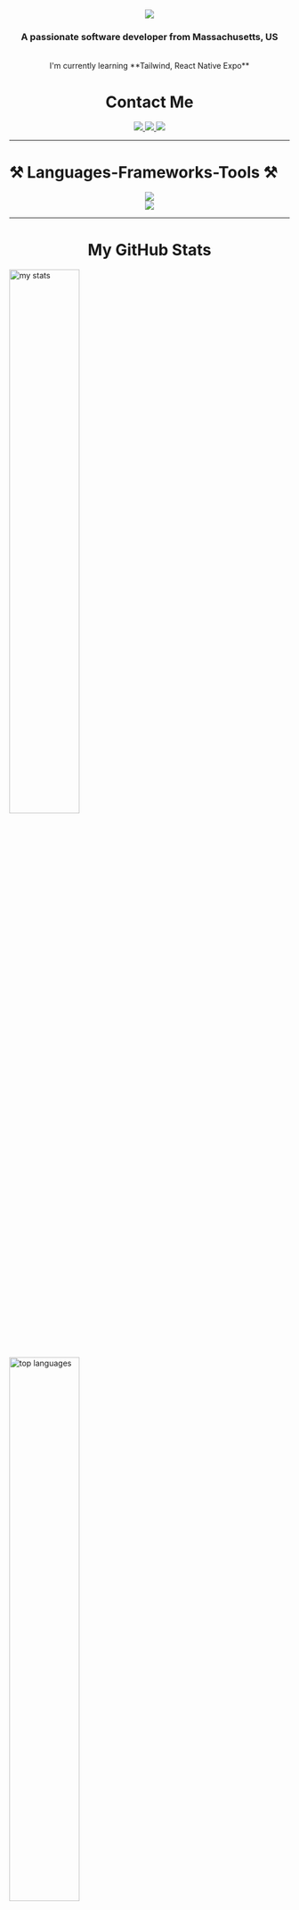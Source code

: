 <h1 align="center">
    <img src="https://readme-typing-svg.herokuapp.com/?font=Righteous&size=45&center=true&vCenter=true&width=500&height=70&duration=2000&lines=Hi+There!;I'm+Tuan+Nguyen!;" />
</h1>

<h3 align="center">A passionate software developer from Massachusetts, US</h3>
<br/>
<div align="center">
    I'm currently learning **Tailwind, React Native Expo**
    <br/>
    <h1>Contact Me</h1>
</div>

<div align="center">
    <a href="mailto:tuan.nat915@gmail.com">
        <img src="https://img.shields.io/badge/Gmail-333333?style=for-the-badge&logo=gmail&logoColor=red" target="_blank" />
    </a>
    <a href="https://www.linkedin.com/in/tuan-nguyen0915/">
        <img src="https://img.shields.io/badge/LinkedIn-0077B5?style=for-the-badge&logo=linkedin&logoColor=white" target="_blank" />
    </a>
    <a href="https://tuannguyen-portfolio.netlify.app/" target="_blank">
     <img src="https://img.shields.io/badge/Portfolio-FF5722?style=for-the-badge&logo=todoist&logoColor=white" target="_blank" />
  </a>
</div>
<hr/>


<h1> ⚒️ Languages-Frameworks-Tools ⚒️ </h1>
<div align="center">
    <img  src="https://skillicons.dev/icons?i=react,postman,html,css,vscode,github,git,babel,django,docker" />
    <br/> 
    <img  src="https://skillicons.dev/icons?i=nodejs,python,javascript,express,mongodb" /><br>
</div>
<hr/>

<h1 align="center">My GitHub Stats</h1>
<img alt="my stats" align="center" width="50%" src="https://github-readme-stats.vercel.app/api?username=TuanNguyen0915&rank_icon=github&show_icons=true&hide=stars" />
<img alt="top languages" align="center" width="50%" src="https://github-readme-stats.vercel.app/api/top-langs/?username=TuanNguyen0915&layout=donut" />



